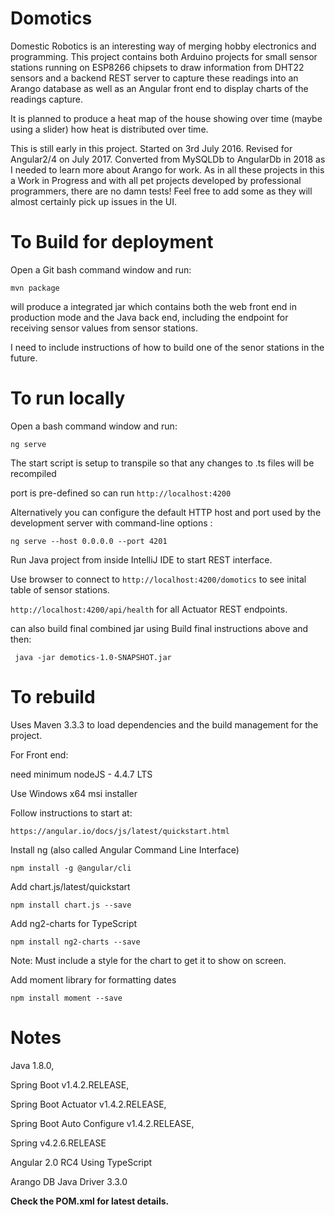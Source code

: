 Domotics
========

Domestic Robotics is an interesting way of merging hobby electronics and programming. This project contains both Arduino projects for small sensor stations running on ESP8266 chipsets to draw information from DHT22 sensors 
and a backend REST server to capture these readings into an Arango database as well as an Angular front end to display charts of the readings capture. 

It is planned to produce a heat map of the house showing over time (maybe using a slider) how heat is distributed over
time.

This is still early in this project. Started on 3rd July 2016. Revised for Angular2/4 on July 2017.
Converted from MySQLDb to AngularDb in 2018 as I needed to learn more about Arango for work. 
As in all these projects in this a Work in Progress and with all pet projects developed by professional programmers, there are no damn tests! Feel free to add some as they will almost certainly pick up issues in the UI.

To Build for deployment
==============

Open a Git bash command window and run:

`mvn package`

will produce a integrated jar which contains both the web front end in production mode and 
the Java back end, including the endpoint for receiving sensor values from sensor stations.

I need to include instructions of how to build one of the senor stations in the future.

To run locally
======

Open a bash command window and run:

`ng serve`

The start script is setup to transpile so that any changes to .ts files will be recompiled

port is pre-defined so can run `http://localhost:4200`

Alternatively you can configure the default HTTP host and port used by the development server with command-line options :

`ng serve --host 0.0.0.0 --port 4201`

Run Java project from inside IntelliJ IDE to start REST interface.

Use browser to connect to `http://localhost:4200/domotics` 
to see inital table of sensor stations.

`http://localhost:4200/api/health` 
for all Actuator REST endpoints.

can also build final combined jar using Build final instructions above and then:
 
` java -jar demotics-1.0-SNAPSHOT.jar`


To rebuild 
==========

Uses Maven 3.3.3 to load dependencies and the build management for the project.

For Front end:

need minimum nodeJS - 4.4.7 LTS

Use Windows x64 msi installer

Follow instructions to start at:

`https://angular.io/docs/js/latest/quickstart.html`

Install ng (also called Angular Command Line Interface)

`npm install -g @angular/cli`

Add chart.js/latest/quickstart

`npm install chart.js --save`

Add ng2-charts for TypeScript

`npm install ng2-charts --save`

Note: Must include a style for the chart to get it to show on screen.

Add moment library for formatting dates

`npm install moment --save`

Notes
=====

Java 1.8.0,

Spring Boot v1.4.2.RELEASE,

Spring Boot Actuator v1.4.2.RELEASE,

Spring Boot Auto Configure v1.4.2.RELEASE,

Spring v4.2.6.RELEASE

Angular 2.0 RC4 Using TypeScript

Arango DB Java Driver 3.3.0

**Check the POM.xml for latest details.**